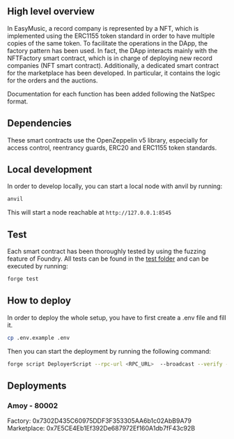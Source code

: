 ## High level overview

In EasyMusic, a record company is represented by a NFT, which is implemented using the ERC1155 token standard in order to have multiple copies of the same token. To facilitate the operations in the DApp, the factory pattern has been used. In fact, the DApp interacts mainly with the NFTFactory smart contract, which is in charge of deploying new record companies (NFT smart contract).
Additionally, a dedicated smart contract for the marketplace has been developed. In particular, it contains the logic for the orders and the auctions.

Documentation for each function has been added following the NatSpec format.

## Dependencies

These smart contracts use the OpenZeppelin v5 library, especially for access control, reentrancy guards, ERC20 and ERC1155 token standards.

## Local development

In order to develop locally, you can start a local node with anvil by running:
```bash
anvil
```

This will start a node reachable at `http://127.0.0.1:8545`

## Test

Each smart contract has been thoroughly tested by using the fuzzing feature of Foundry.
All tests can be found in the [test folder](./test) and can be executed by running:
```bash
forge test
```

## How to deploy
In order to deploy the whole setup, you have to first create a .env file and fill it.

```bash
cp .env.example .env
```

Then you can start the deployment by running the following command:
```bash
forge script DeployerScript --rpc-url <RPC_URL>  --broadcast --verify --etherscan-api-key <POLYGONSCAN_API_KEY>
```

## Deployments

### Amoy - 80002

Factory: 0x7302D435C60975DDF3F353305AA6b1c02AbB9A79  
Marketplace: 0x7E5CE4Eb1Ef392De687972Ef160A1db7fF43c92B  
